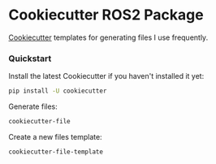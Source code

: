 # Cookiecutter ROS2 Package

[Cookiecutter](https://github.com/cookiecutter/cookiecutter) templates for generating files I use frequently.

### Quickstart

Install the latest Cookiecutter if you haven't installed it yet:

```bash
pip install -U cookiecutter
```

Generate files:

```bash
cookiecutter-file
```

Create a new files template:

```bash
cookiecutter-file-template
```
